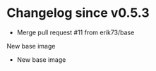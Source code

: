 # Changelog since v0.5.3
- Merge pull request #11 from erik73/base

New base image 
- New base image 
